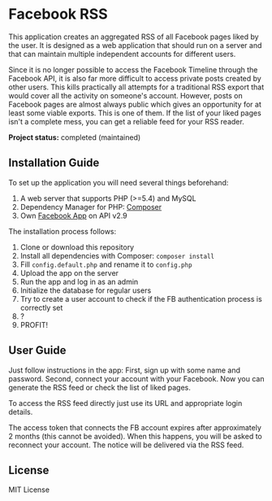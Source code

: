 Facebook RSS
========
This application creates an aggregated RSS of all Facebook pages liked by the user. It is designed as a web application that should run on a server and that can maintain multiple independent accounts for different users.

Since it is no longer possible to access the Facebook Timeline through the Facebook API, it is also far more difficult to access private posts created by other users. This kills practically all attempts for a traditional RSS export that would cover all the activity on someone's account. However, posts on Facebook pages are almost always public which gives an opportunity for at least some viable exports. This is one of them. If the list of your liked pages isn't a complete mess, you can get a reliable feed for your RSS reader.

**Project status:** completed (maintained)


## Installation Guide

To set up the application you will need several things beforehand:
1. A web server that supports PHP (>=5.4) and MySQL
2. Dependency Manager for PHP: [Composer](https://getcomposer.org/)
3. Own [Facebook App](https://developers.facebook.com/) on API v2.9

The installation process follows: 
1. Clone or download this repository
2. Install all dependencies with Composer: `composer install`
3. Fill `config.default.php` and rename it to `config.php`
4. Upload the app on the server
5. Run the app and log in as an admin
6. Initialize the database for regular users
7. Try to create a user account to check if the FB authentication process is correctly set
8. ?
9. PROFIT!


## User Guide

Just follow instructions in the app: First, sign up with some name and password. Second, connect your account with your Facebook. Now you can generate the RSS feed or check the list of liked pages.

To access the RSS feed directly just use its URL and appropriate login details.

The access token that connects the FB account expires after approximately 2 months (this cannot be avoided). When this happens, you will be asked to reconnect your account. The notice will be delivered via the RSS feed.


## License
MIT License